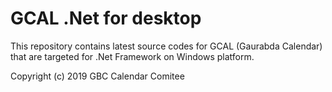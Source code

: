 # GCAL .Net for desktop

This repository contains latest source codes for GCAL (Gaurabda Calendar) that 
are targeted for .Net Framework on Windows platform.

Copyright (c) 2019 GBC Calendar Comitee
